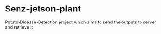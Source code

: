 # Senz-jetson-plant
Potato-Disease-Detection project which aims to send the outputs to server and retrieve it
